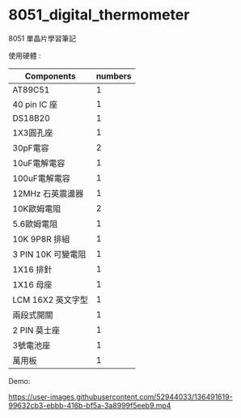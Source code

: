 # 8051_digital_thermometer

8051 單晶片學習筆記

使用硬體 :


| Components         | numbers |
| ------------------ | ------- |
| AT89C51            | 1       |
| 40 pin IC 座       | 1       |
| DS18B20            | 1       |
| 1X3圓孔座          | 1       |
| 30pF電容           | 2       |
| 10uF電解電容       | 1       |
| 100uF電解電容      | 1       |
| 12MHz 石英震盪器   | 1       |
| 10K歐姆電阻        | 2       |
| 5.6歐姆電阻        | 1       |
| 10K 9P8R 排組      | 1       |
| 3 PIN 10K 可變電阻 | 1       |
| 1X16 排針          | 1       |
| 1X16 母座          | 1       |
| LCM 16X2 英文字型  | 1       |
| 兩段式開關         | 1       |
| 2 PIN 莫士座       | 1       |
| 3號電池座          | 1       |
| 萬用板             | 1       |


Demo:

https://user-images.githubusercontent.com/52944033/136491619-99632cb3-ebbb-416b-bf5a-3a8999f5eeb9.mp4


